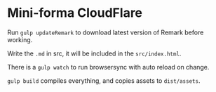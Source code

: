 Mini-forma CloudFlare
=====================

Run `gulp updateRemark` to download latest version of Remark before working.

Write the `.md` in src, it will be included in the `src/index.html`.

There is a `gulp watch` to run browsersync with auto reload on change.

`gulp build` compiles everything, and copies assets to `dist/assets`.
